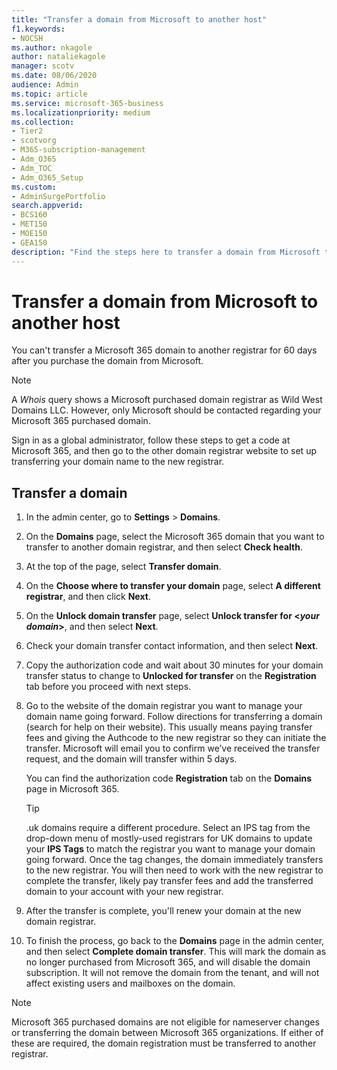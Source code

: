 ```yaml
---
title: "Transfer a domain from Microsoft to another host"
f1.keywords:
- NOCSH
ms.author: nkagole
author: nataliekagole
manager: scotv
ms.date: 08/06/2020
audience: Admin
ms.topic: article
ms.service: microsoft-365-business
ms.localizationpriority: medium
ms.collection:
- Tier2
- scotvorg 
- M365-subscription-management
- Adm_O365
- Adm_TOC
- Adm_O365_Setup
ms.custom: 
- AdminSurgePortfolio
search.appverid:
- BCS160
- MET150
- MOE150
- GEA150
description: "Find the steps here to transfer a domain from Microsoft to another registrar. "
---
```


# Transfer a domain from Microsoft to another host

You can't transfer a Microsoft 365 domain to another registrar for 60 days after you purchase the domain from Microsoft.

> [!NOTE]
> A _Whois_ query shows a Microsoft purchased domain registrar as Wild West Domains LLC. However, only Microsoft should be contacted regarding your Microsoft 365 purchased domain.

Sign in as a global administrator, follow these steps to get a code at Microsoft 365, and then go to the other domain registrar website to set up transferring your domain name to the new registrar.

## Transfer a domain

1. In the admin center, go to **Settings** \> **Domains**.

2. On the **Domains** page, select the Microsoft 365 domain that you want to transfer to another domain registrar, and then select **Check health**.

3. At the top of the page, select **Transfer domain**.

4. On the **Choose where to transfer your domain** page, select **A different registrar**, and then click **Next**.

5. On the **Unlock domain transfer** page, select **Unlock transfer for <_your domain_>**, and then select **Next**.

6. Check your domain transfer contact information, and then select **Next**.

7. Copy the authorization code and wait about 30 minutes for your domain transfer status to change to **Unlocked for transfer** on the **Registration** tab before you proceed with next steps.

8. Go to the website of the domain registrar you want to manage your domain name going forward. Follow directions for transferring a domain (search for help on their website). This usually means paying transfer fees and giving the Authcode to the new registrar so they can initiate the transfer. Microsoft will email you to confirm we’ve received the transfer request, and the domain will transfer within 5 days.

    You can find the authorization code **Registration** tab on the **Domains** page in Microsoft 365.

    > [!TIP]
    > .uk domains require a different procedure. Select an IPS tag from the drop-down menu of mostly-used registrars for UK domains to update your **IPS Tags** to match the registrar you want to manage your domain going forward. Once the tag changes, the domain immediately transfers to the new registrar. You will then need to work with the new registrar to complete the transfer, likely pay transfer fees and add the transferred domain to your account with your new registrar.

9. After the transfer is complete, you'll renew your domain at the new domain registrar.

10. To finish the process, go back to the **Domains** page in the admin center, and then select **Complete domain transfer**. This will mark the domain as no longer purchased from Microsoft 365, and will disable the domain subscription. It will not remove the domain from the tenant, and will not affect existing users and mailboxes on the domain.

> [!NOTE]
> Microsoft 365 purchased domains are not eligible for nameserver changes or transferring the domain between Microsoft 365 organizations. If either of these are required, the domain registration must be transferred to another registrar.
